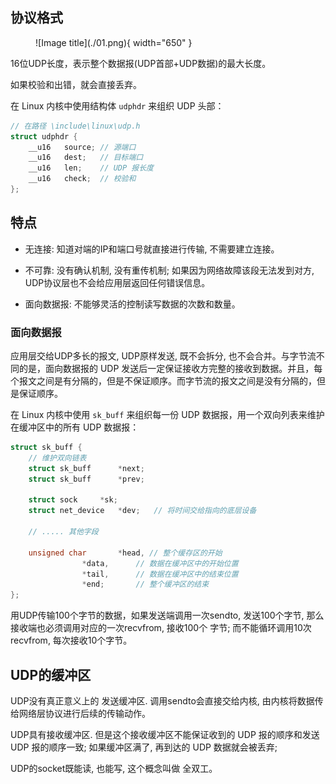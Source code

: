 

## **协议格式**


<figure markdown="span">
  ![Image title](./01.png){ width="650" }
</figure>


16位UDP长度，表示整个数据报(UDP首部+UDP数据)的最大长度。

如果校验和出错，就会直接丢弃。

在 Linux 内核中使用结构体 `udphdr` 来组织 UDP 头部：

```c
// 在路径 \include\linux\udp.h
struct udphdr {
	__u16	source; // 源端口
	__u16	dest;   // 目标端口
	__u16	len;    // UDP 报长度
	__u16	check;  // 校验和
};
```

## **特点**

- 无连接: 知道对端的IP和端口号就直接进行传输, 不需要建立连接。

- 不可靠: 没有确认机制, 没有重传机制; 如果因为网络故障该段无法发到对方, UDP协议层也不会给应用层返回任何错误信息。

- 面向数据报: 不能够灵活的控制读写数据的次数和数量。


### **面向数据报**

应用层交给UDP多长的报文, UDP原样发送, 既不会拆分, 也不会合并。与字节流不同的是，面向数据报的 UDP 发送后一定保证接收方完整的接收到数据。并且，每个报文之间是有分隔的，但是不保证顺序。而字节流的报文之间是没有分隔的，但是保证顺序。

在 Linux 内核中使用 `sk_buff` 来组织每一份 UDP 数据报，用一个双向列表来维护在缓冲区中的所有 UDP 数据报：

```c
struct sk_buff {
	// 维护双向链表
	struct sk_buff		*next;
	struct sk_buff		*prev;

	struct sock		*sk;
	struct net_device	*dev;   // 将时间交给指向的底层设备

    // ..... 其他字段

	unsigned char		*head, // 整个缓存区的开始
				*data,      // 数据在缓冲区中的开始位置
				*tail,      // 数据在缓冲区中的结束位置
				*end;       // 整个缓冲区的结束
};

```

用UDP传输100个字节的数据，如果发送端调用一次sendto, 发送100个字节, 那么接收端也必须调用对应的一次recvfrom, 接收100个
字节; 而不能循环调用10次recvfrom, 每次接收10个字节。

## **UDP的缓冲区**


UDP没有真正意义上的 发送缓冲区. 调用sendto会直接交给内核, 由内核将数据传给网络层协议进行后续的传输动作。

UDP具有接收缓冲区. 但是这个接收缓冲区不能保证收到的 UDP 报的顺序和发送 UDP 报的顺序一致; 如果缓冲区满了, 再到达的 UDP 数据就会被丢弃;

UDP的socket既能读, 也能写, 这个概念叫做 全双工。
